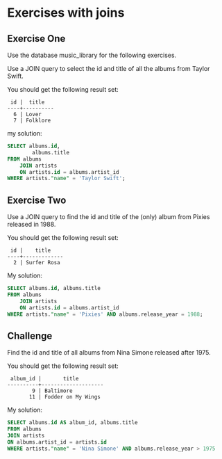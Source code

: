 # Exercises with joins

## Exercise One
Use the database music_library for the following exercises.

Use a JOIN query to select the id and title of all the albums from Taylor Swift.

You should get the following result set:
```
 id |  title   
----+----------
  6 | Lover
  7 | Folklore
```
my solution:

```sql
SELECT albums.id,
		albums.title
FROM albums
	JOIN artists
	ON artists.id = albums.artist_id
WHERE artists."name" = 'Taylor Swift';
```

## Exercise Two
Use a JOIN query to find the id and title of the (only) album from Pixies released in 1988.

You should get the following result set:
```
 id |    title    
----+-------------
  2 | Surfer Rosa
```
My solution:

```sql
SELECT albums.id, albums.title
FROM albums
	JOIN artists
	ON artists.id = albums.artist_id
WHERE artists."name" = 'Pixies' AND albums.release_year = 1988;
```

## Challenge
Find the id and title of all albums from Nina Simone released after 1975.

You should get the following result set:
```
 album_id |       title        
----------+--------------------
        9 | Baltimore
       11 | Fodder on My Wings
```
My solution:

```sql
SELECT albums.id AS album_id, albums.title
FROM albums
JOIN artists
ON albums.artist_id = artists.id
WHERE artists."name" = 'Nina Simone' AND albums.release_year > 1975
```